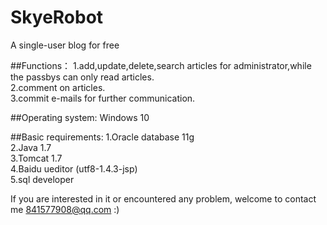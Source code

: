 # SkyeRobot

A single-user blog for free


##Functions：
1.add,update,delete,search articles for administrator,while the passbys can only read articles.<br>
2.comment on articles.<br>
3.commit e-mails for further communication.<br>

##Operating system:
Windows 10

##Basic requirements:
1.Oracle database 11g<br>
2.Java 1.7<br>
3.Tomcat 1.7<br>
4.Baidu ueditor (utf8-1.4.3-jsp)<br>
5.sql developer<br>

If you are interested in it or encountered any problem, welcome to contact me 841577908@qq.com :)

